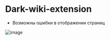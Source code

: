 # Dark-wiki-extension
* Возможны ошибки в отображении страниц 

![image](https://user-images.githubusercontent.com/45014366/224514522-38af2065-0269-43b7-9700-1c1e198c9269.png)
